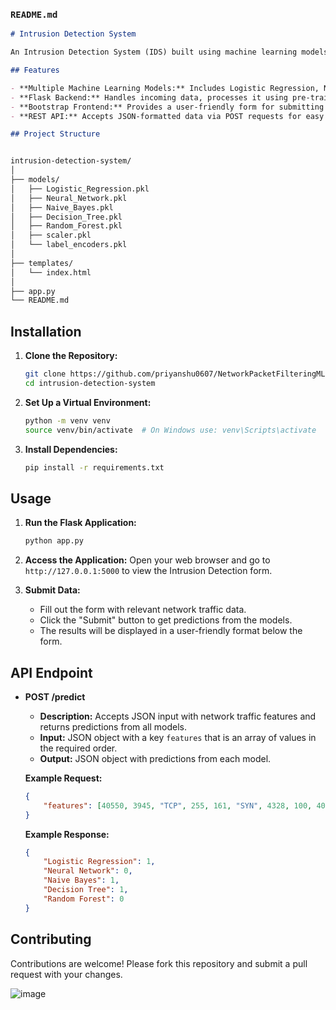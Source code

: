 ### `README.md`

```markdown
# Intrusion Detection System

An Intrusion Detection System (IDS) built using machine learning models to classify network traffic data as either "Intrusion Detected" or "No Intrusion Detected". This project utilizes a Flask backend to serve predictions from various trained models and a Bootstrap-styled HTML frontend for user interaction.

## Features

- **Multiple Machine Learning Models:** Includes Logistic Regression, Neural Network, Naive Bayes, Decision Tree, and Random Forest models for intrusion detection.
- **Flask Backend:** Handles incoming data, processes it using pre-trained models, and returns prediction results.
- **Bootstrap Frontend:** Provides a user-friendly form for submitting network traffic data and displays the prediction results in a readable format.
- **REST API:** Accepts JSON-formatted data via POST requests for easy integration with other systems.

## Project Structure


intrusion-detection-system/
│
├── models/
│   ├── Logistic_Regression.pkl
│   ├── Neural_Network.pkl
│   ├── Naive_Bayes.pkl
│   ├── Decision_Tree.pkl
│   ├── Random_Forest.pkl
│   ├── scaler.pkl
│   └── label_encoders.pkl
│
├── templates/
│   └── index.html
│
├── app.py
└── README.md
```

## Installation

1. **Clone the Repository:**
   ```bash
   git clone https://github.com/priyanshu0607/NetworkPacketFilteringML.git
   cd intrusion-detection-system
   ```

2. **Set Up a Virtual Environment:**
   ```bash
   python -m venv venv
   source venv/bin/activate  # On Windows use: venv\Scripts\activate
   ```

3. **Install Dependencies:**
   ```bash
   pip install -r requirements.txt
   ```


## Usage

1. **Run the Flask Application:**
   ```bash
   python app.py
   ```

2. **Access the Application:**
   Open your web browser and go to `http://127.0.0.1:5000` to view the Intrusion Detection form.

3. **Submit Data:**
   - Fill out the form with relevant network traffic data.
   - Click the "Submit" button to get predictions from the models.
   - The results will be displayed in a user-friendly format below the form.

## API Endpoint

- **POST /predict**
  - **Description:** Accepts JSON input with network traffic features and returns predictions from all models.
  - **Input:** JSON object with a key `features` that is an array of values in the required order.
  - **Output:** JSON object with predictions from each model.

  **Example Request:**
  ```json
  {
      "features": [40550, 3945, "TCP", 255, 161, "SYN", 4328, 100, 405, 333, 32259, 0]
  }
  ```

  **Example Response:**
  ```json
  {
      "Logistic Regression": 1,
      "Neural Network": 0,
      "Naive Bayes": 1,
      "Decision Tree": 1,
      "Random Forest": 0
  }
  ```

## Contributing

Contributions are welcome! Please fork this repository and submit a pull request with your changes.

![image](https://github.com/user-attachments/assets/bfa6deb0-8a08-4b9d-806a-f484f6c26536)
